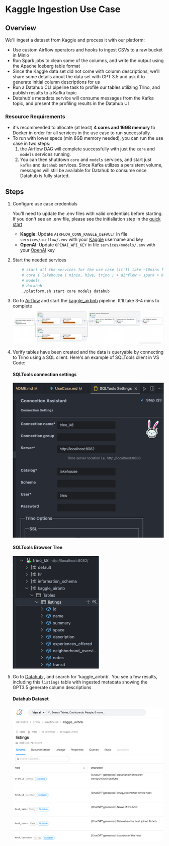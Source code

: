# Kaggle Ingestion Use Case

## Overview
We'll ingest a dataset from Kaggle and process it with our platform:
- Use custom Airflow operators and hooks to ingest CSVs to a raw bucket in Minio
- Run Spark jobs to clean some of the columns, and write the output using the Apache Iceberg table format
- Since the Kaggle data set did not come with column descriptions, we'll share some details about the data set with GPT 3.5 and ask it to generate initial column descriptions for us 
- Run a Datahub CLI pipeline task to profile our tables utilizing Trino, and publish results to a Kafka topic
- Datahub's metadata service will consume messages from the Kafka topic, and present the profiling results in the Datahub UI

### Resource Requirements
- it's recommended to allocate (at least) **4 cores and 16GB memory** to Docker in order for all services in the use case to run successfully.
- To run with lower specs (min 8GB memory needed), you can run the use case in two steps:
    1. the Airflow DAG will complete successfully with just the `core` and `models` services running. 
    2. You can then shutdown `core` and `models` services, and start just `kafka` and `datahub` services. Since Kafka utilizes a persistent volume, messages will still be available for Datahub to consume once Datahub is fully started. 


## Steps
1. Configure use case credentials

    You'll need to update the .env files with valid credentials before starting. If you don't see an .env file, please see the initialiation step in the [quick start](/README.md#quick-start)

   - **Kaggle**: Update `AIRFLOW_CONN_KAGGLE_DEFAULT` in file `services/airflow/.env` with your [Kaggle](https://www.kaggle.com/) username and key
   - **OpenAI**: Update `OPENAI_API_KEY` in file `services/models/.env` with your [OpenAI](https://openai.com/)  key

2. Start the needed services
    ````bash
        # start all the services for the use case (it'll take ~10mins for all services to start up) :
        # core ( lakehouse ( minio, hive, trino ) + airflow + spark + kafka )
        # models
        # datahub
        ./platform.sh start core models datahub
    ````

3. Go to [Airflow](http://localhost:8081/) and start the  [kaggle_airbnb](http://localhost:8081/dags/kaggle_airbnb/grid) pipeline.  It'll take 3-4 mins to complete
    ![Airflow graph](images/kaggle_airbnb_dag_graph.png)


4. Verify tables have been created and the data is queryable by connecting to Trino using a SQL client. Here's an example of SQLTools client in VS Code:

    #### SQLTools connection settings
    ![SQLTools connection settings](images/SQLTools_connection.png)

    #### SQLTools Browser Tree
    ![SQLTools Browser Tree](images/SQLTools_browser.png)

5. Go to [Datahub](http://localhost:8084/) , and search for 'kaggle_airbnb'.  You see a few results, including this `listings` table with ingested metadata showing the GPT3.5 generate column descriptions

    #### Datahub Dataset
    ![datahub](images/datahub_listings.png)
